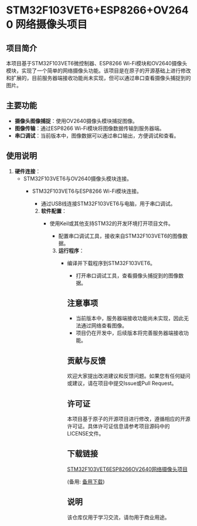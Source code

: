 # STM32F103VET6+ESP8266+OV2640 网络摄像头项目

## 项目简介

本项目基于STM32F103VET6微控制器、ESP8266 Wi-Fi模块和OV2640摄像头模块，实现了一个简单的网络摄像头功能。该项目是在原子的开源基础上进行修改和扩展的，目前服务器端接收功能尚未实现，但可以通过串口查看摄像头捕捉到的图片。

## 主要功能

- **摄像头图像捕捉**：使用OV2640摄像头模块捕捉图像。
- **图像传输**：通过ESP8266 Wi-Fi模块将图像数据传输到服务器端。
- **串口调试**：当前版本中，图像数据可以通过串口输出，方便调试和查看。

## 使用说明

1. **硬件连接**：
   - STM32F103VET6与OV2640摄像头模块连接。
      - STM32F103VET6与ESP8266 Wi-Fi模块连接。
         - 通过USB线连接STM32F103VET6与电脑，用于串口调试。

         2. **软件配置**：
            - 使用Keil或其他支持STM32的开发环境打开项目文件。
               - 配置串口调试工具，接收来自STM32F103VET6的图像数据。

               3. **运行程序**：
                  - 编译并下载程序到STM32F103VET6。
                     - 打开串口调试工具，查看摄像头捕捉到的图像数据。

                     ## 注意事项

                     - 当前版本中，服务器端接收功能尚未实现，因此无法通过网络查看图像。
                     - 项目仍在开发中，后续版本将完善服务器端接收功能。

                     ## 贡献与反馈

                     欢迎大家提出改进建议和反馈问题。如果您有任何疑问或建议，请在项目中提交Issue或Pull Request。

                     ## 许可证

                     本项目基于原子的开源项目进行修改，遵循相应的开源许可证。具体许可证信息请参考项目源码中的LICENSE文件。

                     ## 下载链接
                     [STM32F103VET6ESP8266OV2640网络摄像头项目](https://pan.quark.cn/s/43cee7758e35) 

                     (备用: [备用下载](https://pan.baidu.com/s/1w4jjkwmaRwzs-W1Edicr1A?pwd=1234))

                     ## 说明

                     该仓库仅用于学习交流，请勿用于商业用途。
